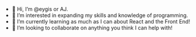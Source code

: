 - 👋  Hi, I’m @eygis or AJ.
- 👀  I’m interested in expanding my skills and knowledge of programming.
- 🌱  I’m currently learning as much as I can about React and the Front End!
- 💞️  I’m looking to collaborate on anything you think I can help with!

<!---
eygis/eygis is a ✨ special ✨ repository because its `README.md` (this file) appears on your GitHub profile.
You can click the Preview link to take a look at your changes.
--->

